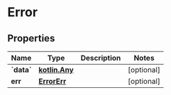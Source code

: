 
# Error

## Properties
Name | Type | Description | Notes
------------ | ------------- | ------------- | -------------
**&#x60;data&#x60;** | [**kotlin.Any**](.md) |  |  [optional]
**err** | [**ErrorErr**](ErrorErr.md) |  |  [optional]



